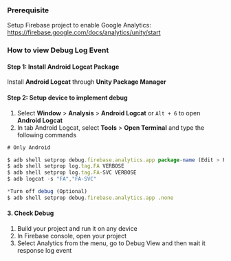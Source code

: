 ### Prerequisite

Setup Firebase project to enable Google Analytics: https://firebase.google.com/docs/analytics/unity/start

### How to view Debug Log Event

#### Step 1: Install Android Logcat Package

Install **Android Logcat** through **Unity Package Manager**

#### Step 2: Setup device to implement debug

1. Select **Window** > **Analysis** > **Android Logcat** or `Alt + 6` to open **Android Logcat** <br>
2. In tab Android Logcat, select **Tools** > **Open Terminal** and type the following commands

```js
# Only Android

$ adb shell setprop debug.firebase.analytics.app package-name (Edit > Project Settings > Player > Identification)
$ adb shell setprop log.tag.FA VERBOSE
$ adb shell setprop log.tag.FA-SVC VERBOSE
$ adb logcat -s "FA","FA-SVC"

*Turn off debug (Optional)
$ adb shell setprop debug.firebase.analytics.app .none
```

#### 3. Check Debug

1. Build your project and run it on any device
2. In Firebase console, open your project
3. Select Analytics from the menu, go to Debug View and then wait it response log event
